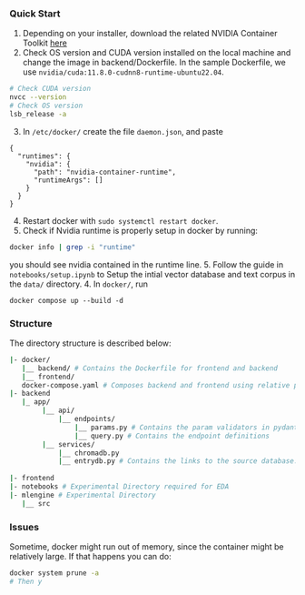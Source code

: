 ### Quick Start 

1. Depending on your installer, download the related NVIDIA Container Toolkit [here](https://docs.nvidia.com/datacenter/cloud-native/container-toolkit/latest/install-guide.html#installing-with-apt)
2. Check OS version and CUDA version installed on the local machine and change the image in backend/Dockerfile. In the sample Dockerfile, we use `nvidia/cuda:11.8.0-cudnn8-runtime-ubuntu22.04`.
```bash
# Check CUDA version
nvcc --version
# Check OS version
lsb_release -a
```
3. In ```/etc/docker/``` create the file ```daemon.json```, and paste
```
{
  "runtimes": {
    "nvidia": {
      "path": "nvidia-container-runtime",
      "runtimeArgs": []
    }
  }
}
```
4. Restart docker with ```sudo systemctl restart docker```.
5. Check if Nvidia runtime is properly setup in docker by running:
```bash
docker info | grep -i "runtime"
```
you should see nvidia contained in the runtime line.
5. Follow the guide in ```notebooks/setup.ipynb``` to Setup the intial vector database and text corpus in the ```data/``` directory. 
4. In ```docker/```, run 
```
docker compose up --build -d
```

### Structure 

The directory structure is described below:

```bash
|- docker/
   |__ backend/ # Contains the Dockerfile for frontend and backend
   |__ frontend/
   docker-compose.yaml # Composes backend and frontend using relative paths
|- backend
   |_ app/
        |__ api/
            |__ endpoints/
                |__ params.py # Contains the param validators in pydantic used for endpoints
                |__ query.py # Contains the endpoint definitions 
        |__ services/
            |__ chromadb.py
            |__ entrydb.py # Contains the links to the source database. Can be either csv or postgres
        
|- frontend
|- notebooks # Experimental Directory required for EDA 
|- mlengine # Experimental Directory
   |__ src
```

### Issues

Sometime, docker might run out of memory, since the container might be relatively large. If that happens you can do: 
```bash
docker system prune -a
# Then y 
```